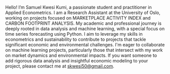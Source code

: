 Hello! I’m Samuel Kwesi Kumi, a passionate student and practitioner in Applied Econometrics.
I am a Research Assistant at the University of Oslo, working on projects focused on MARKETPLACE ACTIVITY INDEX and CARBON FOOTPRINT ANALYSIS.
My academic and professional journey is deeply rooted in data analysis and machine learning, with a special focus on time series forecasting using Python. 
I aim to leverage my skills in econometrics and sustainability to contribute to projects that tackle significant economic and environmental challenges.
I'm eager to collaborate on machine learning projects, particularly those that intersect with my work on market dynamics and environmental impacts.
If you want someone to add rigorous data analysis and insightful economic modeling to your project, please contact me at skwesi50@gmail.com.

<!---
BigSam101/BigSam101 is a ✨ special ✨ repository because its `README.md` (this file) appears on your GitHub profile.
You can click the Preview link to take a look at your changes.
--->
